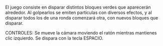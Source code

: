 El juego consiste en disparar distintos bloques verdes que aparecerán alrededor.
Al golpearlos se emiten partículas con diversos efectos, y al disparar todos los de una ronda comenzará otra, con nuevos bloques que disparar.

CONTROLES:
Se mueve la cámara moviendo el ratón mientras mantienes clic izquierdo. Se dispara con la tecla ESPACIO.
